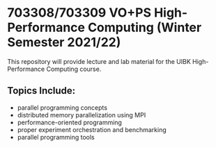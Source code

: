 # 703308/703309 VO+PS High-Performance Computing (Winter Semester 2021/22)

This repository will provide lecture and lab material for the UIBK High-Performance Computing course.

## Topics Include:

 - parallel programming concepts
 - distributed memory parallelization using MPI
 - performance-oriented programming
 - proper experiment orchestration and benchmarking
 - parallel programming tools